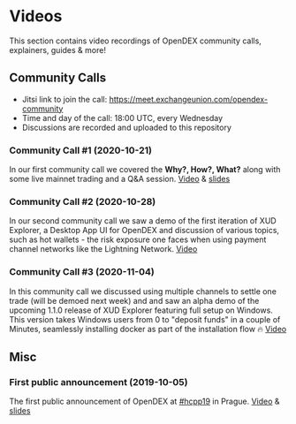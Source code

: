 # Videos

This section contains video recordings of OpenDEX community calls, explainers, guides & more!

## Community Calls
* Jitsi link to join the call: https://meet.exchangeunion.com/opendex-community
* Time and day of the call: 18:00 UTC, every Wednesday
* Discussions are recorded and uploaded to this repository

### Community Call #1 (2020-10-21)

In our first community call we covered the **Why?, How?, What?** along with some live mainnet trading and a Q&A session. [Video](https://youtu.be/mGumdYAjDkY) &  [slides](/slides/20201021_OpenDEX_Community_Call.pdf)

### Community Call #2 (2020-10-28)

In our second community call we saw a demo of the first iteration of XUD Explorer, a Desktop App UI for OpenDEX and discussion of various topics, such as hot wallets - the risk exposure one faces when using payment channel networks like the Lightning Network. [Video](https://youtu.be/rC7zlCSuVEc)

### Community Call #3 (2020-11-04)

In this community call we discussed using multiple channels to settle one trade (will be demoed next week) and and saw an alpha demo of the upcoming 1.1.0 release of XUD Explorer featuring full setup on Windows. This version takes Windows users from 0 to "deposit funds" in a couple of Minutes, seamlessly installing docker as part of the installation flow 🔥 [Video](https://youtu.be/IBrVkzyCwb4)

## Misc

### First public announcement (2019-10-05)

The first public announcement of OpenDEX at [#hcpp19](https://opt-out.hcpp.cz/) in Prague. [Video](https://www.youtube.com/watch?v=euSr9A6tI90) & [slides](/slides/20191005_hcpp19.pdf) 